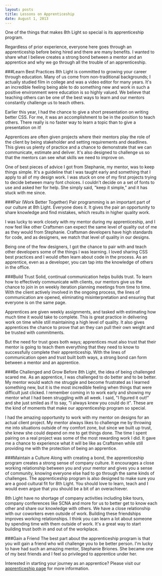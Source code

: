 ```yaml
---
layout: posts
title: Lessons on Apprenticeship
date: August 1, 2013
---
```


One of the things that makes 8th Light so special is its apprenticeship program.

Regardless of prior experience, everyone here goes through an apprenticeship before
being hired and there are many benefits. I wanted to share what I believe creates a
strong bond between a mentor and an apprentice and why we go through all the trouble
of an apprenticeship.

###Learn Best Practices
8th Light is committed to growing your career through education. Many of us come
from non-traditional backgrounds; I actually studied film in college and was a
video editor for many years. It's an incredible feeling being able to do something
new and work in such a positive environment were education is so highly valued.
We believe that teaching others can be one of the best ways to learn and our mentors
constantly challenge us to teach others.

Earlier this year, I had the chance to give a short presentation on writing better
CSS. For me, it was an accomplishment to be in the position to teach others. There
really is no faster way to learn a topic than to give a presentation on it!

Apprentices are often given projects where their mentors play the role of the client
by being stakeholder and setting requirements and deadlines. This gives us plenty of
practice and a chance to demonstrate that we can communicate, estimate and deliver.
It's also designed to challenge us so that the mentors can see what skills we need
to improve on.

One of best pieces of advice I got from Stephanie, my mentor, was to keep things
simple. It's a guideline that I was taught early and something that I apply to all
of my design work. I was stuck on one of my first projects trying to decide between
many font choices. I couldn't decide on a set of fonts to use and asked her for help.
She simply said, "keep it simple," and it has stuck with me since.

###Pair (Work Better Together)
Pair programming is an important part of our culture at 8th Light. Everyone does it.
It gives the pair an opportunity to share knowledge and find mistakes, which results
in higher quality work.

I was lucky to work closely with my mentor during my apprenticeship, and I now feel
like other Craftsmen can expect the same level of quality out of me as they would
from Stephanie. Craftsman developers have high standards for code, and as designers,
we match that level of quality in our designs.

Being one of the few designers, I got the chance to pair with and teach other
developers some of the things I was learning. I loved sharing CSS best practices
and I would often learn about code in the process. As an apprentice, even as a
developer, you can tap into the knowledge of others in the office.

###Build Trust
Solid, continual communication helps builds trust. To learn how to effectively
communicate with clients, our mentors give us the chance to join in on weekly
iteration planning meetings from time to time. With the client actively involved
in the ongoing process, the lines of communication are opened, eliminating
misinterpretation and ensuring that everyone is on the same page.

Apprentices are given weekly assignments, and tasked with estimating how much
time it would take to complete. This is great practice in delivering  work on
time while still maintaining a high level of quality. It also gives apprentices
the chance to prove that an they can pull their own weight and be trusted with
commitments.

But the need for trust goes both ways; apprentices must also trust that their
mentor is going to teach them everything that they need to know to successfully
complete their apprenticeship. With the lines of communication open and trust
built both ways, a strong bond can form between a mentor and an apprentice.

###Be Challenged and Grow
Before 8th Light, the idea of being challenged scared me. As an apprentice,
I was challenged to do better and to be better. My mentor would watch me struggle
 and become frustrated as I learned something new, but it is the most incredible
feeling when things that were difficult just clicked. I remember coming in to work
early and showing my mentor what I had been struggling with all week. I said,
"I figured it out!" and she just smiled as if to say, "I always knew you could do it".
 These are the kind of moments that make our apprenticeship program so special.

I had the amazing opportunity to work with my mentor on designs for an actual
client project. My mentor always likes to challenge me by throwing me into situations
outside of my comfort zone, but since we built up trust, she knew she could depend on me
to get things done. The time I spent pairing on a real project was some of the most
rewarding work I did. It gave me a chance to experience what it will be like as
Craftsmen while still providing me with the protection of being an apprentice.

###Maintain a Culture
Along with creating a bond, the apprenticeship program creates a strong sense
of company culture. It encourages a close working relationship between you and
your mentor and gives you a sense of community, knowing everyone else had to go
through the same kinds of challenges. The apprenticeship program is also designed
to make sure you are a good cultural fit for 8th Light. You should love to learn,
teach and I would even argue that you should be a bit of an overachiever.

8th Light have no shortage of company activities including bike tours, company
conferences like SCNA and more for us to better get to know each other and share our
knowledge with others. We have a close relationship with our coworkers even outside
of work. Building these friendships improves working relationships.
I think you can learn a lot about someone by spending time with them outside of work.
It's a great way to start building trust both in and out of the workplace.

###Gain a Friend
The best part about the apprenticeship program is that you will gain a friend who
will challenge you to be better person. I'm lucky to have had such an amazing mentor,
Stephanie Briones. She became one of my best friends and I feel so privileged to
apprentice under her.

Interested in starting your journey as an apprentice? Please visit our
<a href="http://www.8thlight.com/apprenticeship" target="_blank">apprenticeship page</a>
for more information.
